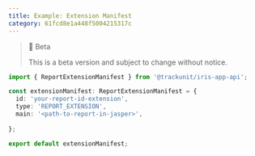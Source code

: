```yaml
---
title: Example: Extension Manifest
category: 61fcd8e1a448f5004215317c
---
```


> 🚧 Beta
> 
> This is a beta version and subject to change without notice.

```ts
import { ReportExtensionManifest } from '@trackunit/iris-app-api';

const extensionManifest: ReportExtensionManifest = {
  id: 'your-report-id-extension',
  type: 'REPORT_EXTENSION',
  main: '<path-to-report-in-jasper>',
  
};

export default extensionManifest;

```
